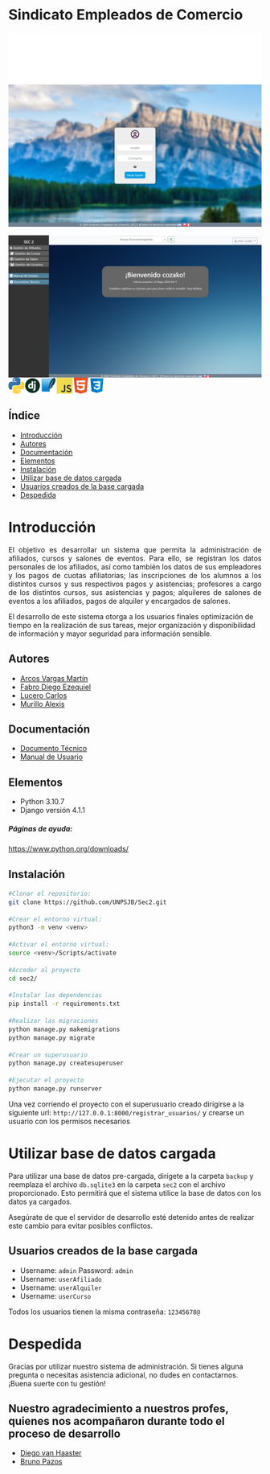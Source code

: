 # Sindicato Empleados de Comercio

<img height="100" alt="SEC" width="100%" src="README/marquee.svg" />

<div>

<img align="center" src="README/login.png"  width="700"/>
<br>
<br>
<img align="center" src="README/dashboard.png" 
width="700"/>

<br>
<img align="left" src="README/icon/python.png" />
<img align="left" src="README/icon/django.png" width="32" height="32"/>
<img align="left" src="README/icon/SQLite.png" width="32" height="32"/>
<img align="left" src="README/icon/javascript.png"/>
<img align="left" src="README/icon/html5.png" width="32" height="32"/>
<img align="left" src="README/icon/CSS3.png" width="32" height="32"/>

<br>
</div>
<br>

## Índice
- [Introducción](#introducción)
- [Autores](#autores)
- [Documentación](#documentación)
- [Elementos](#elementos)
- [Instalación](#instalación)
- [Utilizar base de datos cargada](#utilizar-base-de-datos-cargada)
- [Usuarios creados de la base cargada](#usuarios-creados-de-la-base-cargada)
- [Despedida](#despedida)


# Introducción 
<p align="justify">
El objetivo es desarrollar un sistema que permita la administración de afiliados, cursos y salones de eventos. Para ello, se registran los datos personales de los afiliados, así como también los datos de sus empleadores y los pagos de cuotas afiliatorias; las inscripciones de los alumnos a los distintos cursos y sus respectivos pagos y asistencias; profesores a cargo de los distintos cursos, sus asistencias y pagos; alquileres de salones de eventos a los afiliados, pagos de alquiler y encargados de salones.

El desarrollo de este sistema otorga a los usuarios finales optimización de tiempo en la realización de sus tareas, mejor organización y disponibilidad de información y mayor seguridad para información sensible.
</p>

## Autores

- [Arcos Vargas Martín](https://github.com/cozakoo)
- [Fabro Diego Ezequiel](https://github.com/DiegoFabro)
- [Lucero Carlos](https://github.com/carloslucer)
- [Murillo Alexis](https://github.com/murillo6)

## Documentación
- [Documento Técnico](documentacion/documento_tecnico.pdf)
- [Manual de Usuario](documentacion/manual_de_usuario.pdf)

## Elementos
- Python 3.10.7
- Django versión 4.1.1

##### Páginas de ayuda:

<a> https://www.python.org/downloads/ </a>

## Instalación
```bash
#Clonar el repositorio:
git clone https://github.com/UNPSJB/Sec2.git

#Crear el entorno virtual:
python3 -m venv <venv>

#Activar el entorno virtual:
source <venv>/Scripts/activate

#Acceder al proyecto
cd sec2/

#Instalar las dependencias
pip install -r requirements.txt

#Realizar las migraciones
python manage.py makemigrations
python manage.py migrate

#Crear un superusuario
python manage.py createsuperuser

#Ejecutar el proyecto
python manage.py runserver

```
Una vez corriendo el proyecto con el superusuario creado dirigirse a la siguiente url: `http://127.0.0.1:8000/registrar_usuarios/` y crearse un usuario con los permisos necesarios

# Utilizar base de datos cargada
Para utilizar una base de datos pre-cargada, dirígete a la carpeta `backup` y reemplaza el archivo `db.sqlite3` en la carpeta `sec2` con el archivo proporcionado. Esto permitirá que el sistema utilice la base de datos con los datos ya cargados.

Asegúrate de que el servidor de desarrollo esté detenido antes de realizar este cambio para evitar posibles conflictos.

## Usuarios creados de la base cargada
- Username: `admin`         Password: `admin`
- Username: `userAfiliado` 
- Username: `userAlquiler`    
- Username: `userCurso`

Todos los usuarios tienen la misma contraseña: `12345678@`

# Despedida
Gracias por utilizar nuestro sistema de administración. Si tienes alguna pregunta o necesitas asistencia adicional, no dudes en contactarnos. ¡Buena suerte con tu gestión!

## Nuestro agradecimiento a nuestros profes, quienes nos acompañaron durante todo el proceso de desarrollo
- [Diego van Haaster](https://github.com/diegomvh)
- [Bruno Pazos](https://github.com/Pazitos10)
